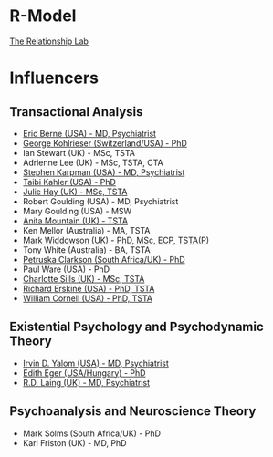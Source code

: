 # R-Model
[The Relationship Lab](https://therelationshiplab.co)

# Influencers
## Transactional Analysis
* [Eric Berne (USA) - MD, Psychiatrist](https://ericberne.com) 
* [George Kohlrieser (Switzerland/USA) - PhD](https://georgekohlrieser.com/about/) 
* Ian Stewart (UK) - MSc, TSTA
* Adrienne Lee (UK) - MSc, TSTA, CTA
* [Stephen Karpman (USA) - MD, Psychiatrist](https://karpmandramatriangle.com/)
* [Taibi Kahler (USA) - PhD](http://processcommunicationmodel.com/pcm-origins/)
* [Julie Hay (UK) - MSc, TSTA](https://juliehay.org/)
* Robert Goulding (USA) - MD, Psychiatrist
* Mary Goulding (USA) - MSW
* [Anita Mountain (UK) - TSTA](https://conversationsinta.com/anita-mountain-2/)
* Ken Mellor (Australia) - MA, TSTA
* [Mark Widdowson (UK) -  PhD, MSc, ECP, TSTA(P)](https://onlinevents.co.uk/presenter/dr-mark-widdowson/)
* Tony White (Australia) - BA, TSTA
* [Petruska Clarkson (South Africa/UK) - PhD](https://counsellingtutor.com/petruska-clarkson-5-relationship-model/)
* Paul Ware (USA) - PhD
* [Charlotte Sills (UK) - MSc, TSTA](https://www.linkedin.com/in/charlotte-sills-a58351a0)
* [Richard Erskine (USA) - PhD, TSTA](https://www.integrativetherapy.com/en/faculty.php#faculty_1)
* [William Cornell (USA) - PhD, TSTA](https://williamfcornell.com/) 

## Existential Psychology and Psychodynamic Theory
* [Irvin D. Yalom (USA) - MD, Psychiatrist](https://www.yalom.com/)
* [Edith Eger (USA/Hungary) - PhD](https://en.wikipedia.org/wiki/Edith_Eger)
* [R.D. Laing (UK) - MD, Psychiatrist](https://www.rdlaingofficial.com/)

## Psychoanalysis and Neuroscience Theory
* Mark Solms (South Africa/UK) - PhD
* Karl Friston (UK) - MD, PhD
